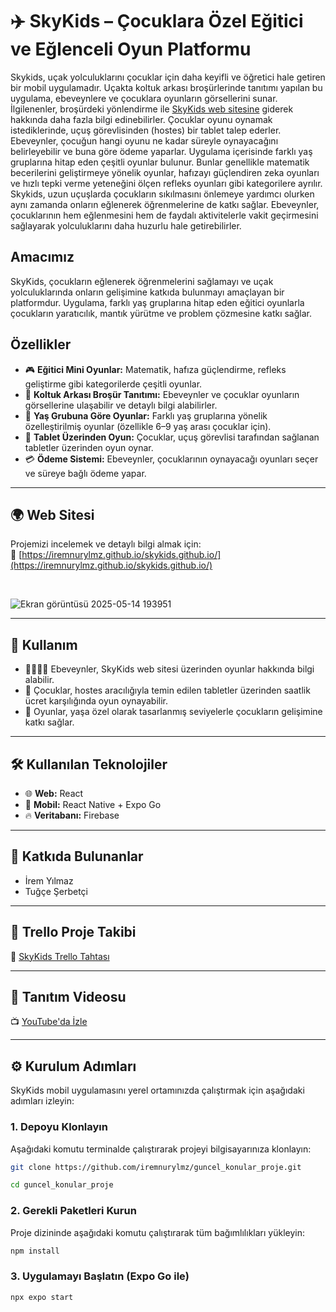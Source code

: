 # ✈️ SkyKids – Çocuklara Özel Eğitici ve Eğlenceli Oyun Platformu

Skykids, uçak yolculuklarını çocuklar için daha keyifli ve öğretici hale getiren bir mobil uygulamadır. Uçakta koltuk arkası broşürlerinde tanıtımı yapılan bu uygulama, ebeveynlere ve çocuklara oyunların görsellerini sunar. İlgilenenler, broşürdeki yönlendirme ile [SkyKids web sitesine](https://iremnurylmz.github.io/skykids.github.io/) giderek hakkında daha fazla bilgi edinebilirler.  Çocuklar oyunu oynamak istediklerinde, uçuş görevlisinden (hostes) bir tablet talep ederler. Ebeveynler, çocuğun hangi oyunu ne kadar süreyle oynayacağını belirleyebilir ve buna göre ödeme yaparlar. Uygulama içerisinde farklı yaş gruplarına hitap eden çeşitli oyunlar bulunur. Bunlar genellikle matematik becerilerini geliştirmeye yönelik oyunlar, hafızayı güçlendiren zeka oyunları ve hızlı tepki verme yeteneğini ölçen refleks oyunları gibi kategorilere ayrılır.
Skykids, uzun uçuşlarda çocukların sıkılmasını önlemeye yardımcı olurken aynı zamanda onların eğlenerek öğrenmelerine de katkı sağlar. Ebeveynler, çocuklarının hem eğlenmesini hem de faydalı aktivitelerle vakit geçirmesini sağlayarak yolculuklarını daha huzurlu hale getirebilirler.


## Amacımız

SkyKids, çocukların eğlenerek öğrenmelerini sağlamayı ve uçak yolculuklarında onların gelişimine katkıda bulunmayı amaçlayan bir platformdur. Uygulama, farklı yaş gruplarına hitap eden eğitici oyunlarla çocukların yaratıcılık, mantık yürütme ve problem çözmesine katkı sağlar.




## Özellikler

- 🎮 **Eğitici Mini Oyunlar:** Matematik, hafıza güçlendirme, refleks geliştirme gibi kategorilerde çeşitli oyunlar.  
- 🧾 **Koltuk Arkası Broşür Tanıtımı:** Ebeveynler ve çocuklar oyunların görsellerine ulaşabilir ve detaylı bilgi alabilirler.  
- 👶 **Yaş Grubuna Göre Oyunlar:** Farklı yaş gruplarına yönelik özelleştirilmiş oyunlar (özellikle 6–9 yaş arası çocuklar için).  
- 📱 **Tablet Üzerinden Oyun:** Çocuklar, uçuş görevlisi tarafından sağlanan tabletler üzerinden oyun oynar.  
- 💳 **Ödeme Sistemi:** Ebeveynler, çocuklarının oynayacağı oyunları seçer ve süreye bağlı ödeme yapar.


---

## 🌍 Web Sitesi

Projemizi incelemek ve detaylı bilgi almak için:  
🔗 [https://iremnurylmz.github.io/skykids.github.io/](https://iremnurylmz.github.io/skykids.github.io/)

<br>

![Ekran görüntüsü 2025-05-14 193951](https://github.com/user-attachments/assets/26517f82-6284-442d-ba0b-528f3f981434)


---

## 📲 Kullanım

- 👨‍👩‍👧‍👦 Ebeveynler, SkyKids web sitesi üzerinden oyunlar hakkında bilgi alabilir.  
- 📱 Çocuklar, hostes aracılığıyla temin edilen tabletler üzerinden saatlik ücret karşılığında oyun oynayabilir.  
- 🧠 Oyunlar, yaşa özel olarak tasarlanmış seviyelerle çocukların gelişimine katkı sağlar.

---

## 🛠️ Kullanılan Teknolojiler

- 🌐 **Web:** React  
- 📱 **Mobil:** React Native + Expo Go  
- 🔥 **Veritabanı:** Firebase

---

## 👥 Katkıda Bulunanlar

- İrem Yılmaz  
- Tuğçe Şerbetçi

---

## 📌 Trello Proje Takibi

🔗 [SkyKids Trello Tahtası](https://trello.com/b/Q4S4CkRU/skaykids)

---

## 🎥 Tanıtım Videosu

📺 [YouTube'da İzle](https://www.youtube.com/watch?v=6bx5dM4imCQ)

---


## ⚙️ Kurulum Adımları

SkyKids mobil uygulamasını yerel ortamınızda çalıştırmak için aşağıdaki adımları izleyin:

### 1. Depoyu Klonlayın

Aşağıdaki komutu terminalde çalıştırarak projeyi bilgisayarınıza klonlayın:

```bash
git clone https://github.com/iremnurylmz/guncel_konular_proje.git
 ```

```bash
cd guncel_konular_proje
 ```
### 2. Gerekli Paketleri Kurun

Proje dizininde aşağıdaki komutu çalıştırarak tüm bağımlılıkları yükleyin:
```bash 
npm install
 ```

### 3. Uygulamayı Başlatın (Expo Go ile)

```bash
npx expo start
 ```
